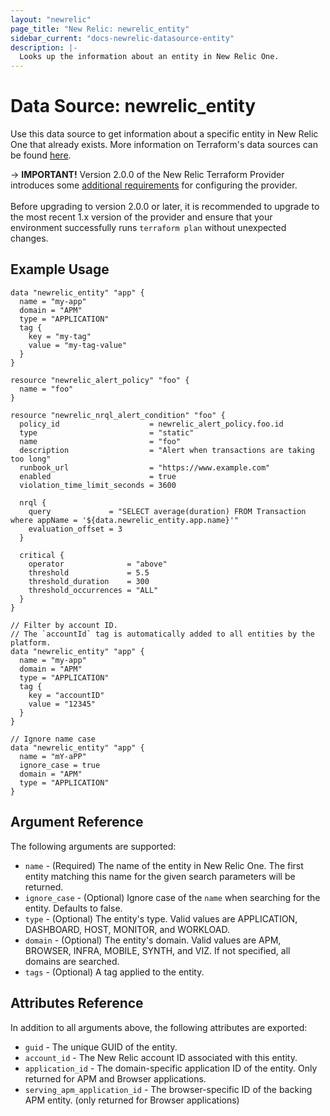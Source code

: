```yaml
---
layout: "newrelic"
page_title: "New Relic: newrelic_entity"
sidebar_current: "docs-newrelic-datasource-entity"
description: |-
  Looks up the information about an entity in New Relic One.
---
```


# Data Source: newrelic\_entity

Use this data source to get information about a specific entity in New Relic One that already exists. More information on Terraform's data sources can be found [here](https://www.terraform.io/language/data-sources).

-> **IMPORTANT!** Version 2.0.0 of the New Relic Terraform Provider introduces some [additional requirements](/providers/newrelic/newrelic/latest/docs/guides/migration_guide_v2) for configuring the provider.
<br><br>
Before upgrading to version 2.0.0 or later, it is recommended to upgrade to the most recent 1.x version of the provider and ensure that your environment successfully runs `terraform plan` without unexpected changes.

## Example Usage

```hcl
data "newrelic_entity" "app" {
  name = "my-app"
  domain = "APM"
  type = "APPLICATION"
  tag {
    key = "my-tag"
    value = "my-tag-value"
  }
}

resource "newrelic_alert_policy" "foo" {
  name = "foo"
}

resource "newrelic_nrql_alert_condition" "foo" {
  policy_id                    = newrelic_alert_policy.foo.id
  type                         = "static"
  name                         = "foo"
  description                  = "Alert when transactions are taking too long"
  runbook_url                  = "https://www.example.com"
  enabled                      = true
  violation_time_limit_seconds = 3600

  nrql {
    query             = "SELECT average(duration) FROM Transaction where appName = '${data.newrelic_entity.app.name}'"
    evaluation_offset = 3
  }

  critical {
    operator              = "above"
    threshold             = 5.5
    threshold_duration    = 300
    threshold_occurrences = "ALL"
  }
}

// Filter by account ID.
// The `accountId` tag is automatically added to all entities by the platform.
data "newrelic_entity" "app" {
  name = "my-app"
  domain = "APM"
  type = "APPLICATION"
  tag {
    key = "accountID"
    value = "12345"
  }
}

// Ignore name case
data "newrelic_entity" "app" {
  name = "mY-aPP"
  ignore_case = true
  domain = "APM"
  type = "APPLICATION"
}
```

## Argument Reference

The following arguments are supported:

* `name` - (Required) The name of the entity in New Relic One.  The first entity matching this name for the given search parameters will be returned.
* `ignore_case` - (Optional) Ignore case of the `name` when searching for the entity. Defaults to false.
* `type` - (Optional) The entity's type. Valid values are APPLICATION, DASHBOARD, HOST, MONITOR, and WORKLOAD.
* `domain` - (Optional) The entity's domain. Valid values are APM, BROWSER, INFRA, MOBILE, SYNTH, and VIZ. If not specified, all domains are searched.
* `tags` - (Optional) A tag applied to the entity.

## Attributes Reference

In addition to all arguments above, the following attributes are exported:

* `guid` - The unique GUID of the entity.
* `account_id` - The New Relic account ID associated with this entity.
* `application_id` - The domain-specific application ID of the entity. Only returned for APM and Browser applications.
* `serving_apm_application_id` - The browser-specific ID of the backing APM entity. (only returned for Browser applications)
